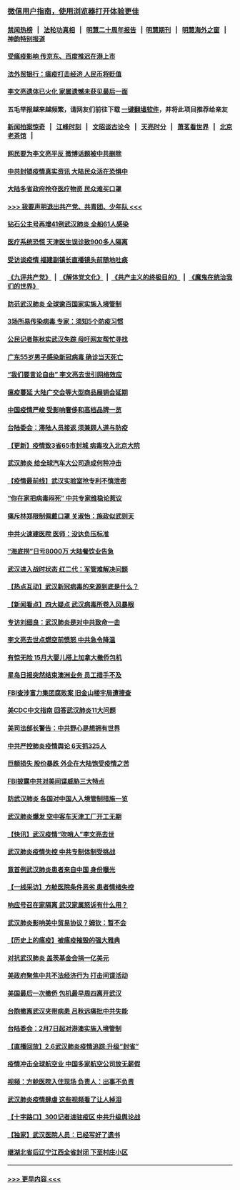 ### [微信用户指南，使用浏览器打开体验更佳](https://github.com/gfw-breaker/banned-news1/blob/master/indexes/wechat-guide.md?t=0)
#### [禁闻热榜](热点新闻.md?t=0)  &nbsp;&nbsp;|&nbsp;&nbsp; [法轮功真相](https://github.com/gfw-breaker/truth/blob/master/README.md?t=0) &nbsp;&nbsp;|&nbsp;&nbsp; [明慧二十周年报告](https://github.com/gfw-breaker/mh-reports/blob/master/README.md?t=0) &nbsp;&nbsp;|&nbsp;&nbsp;[明慧期刊](https://github.com/gfw-breaker/mh-qikan) &nbsp;&nbsp;|&nbsp;&nbsp; [明慧海外之窗](https://github.com/gfw-breaker/mh-news/blob/master/README.md?t=0) &nbsp;&nbsp;|&nbsp;&nbsp; [神韵特别报道](https://github.com/gfw-breaker/mh-news/blob/master/shenyun.md?t=0)
#### [受瘟疫影响 传京东、百度推迟在港上市](../pages/nsc413/n11851409.md?t=02072002) 
#### [法外贸银行：瘟疫打击经济 人民币将贬值](../pages/nsc413/n11850538.md?t=02072002) 
#### [李文亮遗体已火化 家属遗憾未获见最后一面](../pages/nsc413/n11851128.md?t=02072002) 
#### 五毛举报越来越频繁，请网友们前往下载 [一键翻墙软件](https://github.com/gfw-breaker/ssr-accounts)，并将此项目推荐给亲友
#### [新闻拍案惊奇](https://github.com/gfw-breaker/banned-news1/blob/master/pages/link4.md) &nbsp;&nbsp;|&nbsp;&nbsp; [江峰时刻](https://github.com/gfw-breaker/banned-news1/blob/master/pages/link4.md) &nbsp;&nbsp;|&nbsp;&nbsp; [文昭谈古论今](https://github.com/gfw-breaker/banned-news1/blob/master/pages/link4.md) &nbsp;&nbsp;|&nbsp;&nbsp; [天亮时分](https://github.com/gfw-breaker/banned-news1/blob/master/pages/link4.md) &nbsp;&nbsp;|&nbsp;&nbsp; [萧茗看世界](https://github.com/gfw-breaker/banned-news1/blob/master/pages/link4.md) &nbsp;&nbsp;|&nbsp;&nbsp; [北京老茶馆](https://github.com/gfw-breaker/banned-news1/blob/master/pages/link4.md) &nbsp;&nbsp;|&nbsp;&nbsp; 
#### [网民要为李文亮平反 微博话题被中共删除](../pages/nsc413/n11851177.md?t=02072002) 
#### [中共封锁疫情真实资讯 大陆民众活在恐惧中](../pages/nsc413/n11850699.md?t=02072002) 
#### [大陆多省政府抢夺医疗物资 民众难买口罩](../pages/nsc413/n11851017.md?t=02072002) 
#### [>>> 我要声明退出共产党、共青团、少年队 <<<](https://github.com/begood0513/goodnews/blob/master/quit/letter.md) 
#### [钻石公主号再增41例武汉肺炎 全船61人感染](../pages/nsc413/n11850401.md?t=02072002) 
#### [医疗系统恐慌 天津医生误诊致900多人隔离](../pages/nsc413/n11850609.md?t=02072002) 
#### [受访谈疫情 福建副镇长直播镜头前随地吐痰](../pages/nsc413/n11850758.md?t=02072002) 
#### [《九评共产党》](https://github.com/begood0513/9ping.md/blob/master/README.md) &nbsp;|&nbsp; [《解体党文化》](../../../../jtdwh.md/blob/master/README.md)  &nbsp;|&nbsp; [《共产主义的终极目的》](../../../../gczydzjmd.md/blob/master/README.md) &nbsp;|&nbsp; [《魔鬼在统治我们的世界》](../../../../mgztzwmdsj.md/blob/master/README.md) 
#### [防范武汉肺炎 全球逾百国家实施入境管制](../pages/nsc413/n11850557.md?t=02072002) 
#### [3场所易传染病毒 专家：须知5个防疫习惯](../pages/nsc413/n11849662.md?t=02072002) 
#### [公民记者陈秋实武汉失踪 母吁网友帮忙寻找](../pages/nsc413/n11850638.md?t=02072002) 
#### [广东55岁男子感染新冠病毒 确诊当天死亡](../pages/nsc413/n11850590.md?t=02072002) 
#### [“我们要言论自由” 李文亮去世引网络效应](../pages/nsc413/n11850484.md?t=02072002) 
#### [瘟疫蔓延 大陆广交会等大型商品展销会延期](../pages/nsc413/n11850521.md?t=02072002) 
#### [中国疫情严峻 受影响奢侈和高档品牌一览](../pages/nsc413/n11850319.md?t=02072002) 
#### [台陆委会：滞陆人员接返 须兼顾人道与防疫](../pages/nsc413/n11850414.md?t=02072002) 
#### [【更新】疫情致3省65市封城 病毒攻入北京大院](../pages/nsc413/n11801312.md?t=02072002) 
#### [武汉肺炎 给全球汽车大公司造成何种冲击](../pages/nsc413/n11850056.md?t=02072002) 
#### [【疫情最前线】武汉实验室抢专利不慎泄密](../pages/nsc413/n11850310.md?t=02072002) 
#### [“你在家把病毒闷死” 中共专家维稳论惹议](../pages/nsc413/n11850048.md?t=02072002) 
#### [痛斥林郑限制佩戴口罩 关淑怡：施政似武则天](../pages/nsc413/n11849645.md?t=02072002) 
#### [中共火速建医院 医师：没达负压标准](../pages/nsc413/n11848938.md?t=02072002) 
#### [“海底捞”日亏8000万 大陆餐饮业告急](../pages/nsc413/n11850010.md?t=02072002) 
#### [武汉进入战时状态 红二代：军管难解决问题](../pages/nsc413/n11849976.md?t=02072002) 
#### [【热点互动】武汉新冠病毒的来源到底是什么？](../pages/nsc413/n11849749.md?t=02072002) 
#### [【新闻看点】四大疑点 武汉病毒所卷入风暴眼](../pages/nsc413/n11849608.md?t=02072002) 
#### [专访刘细良：武汉肺炎是对中共致命一击](../pages/nsc413/n11849934.md?t=02072002) 
#### [李文亮去世点燃空前愤怒 中共急令降温](../pages/nsc413/n11849864.md?t=02072002) 
#### [有惊无险 15月大婴儿搭上加拿大撤侨包机](../pages/nsc413/n11849698.md?t=02072002) 
#### [星岛日报突然结束澳洲业务 员工措手不及](../pages/nsc413/n11849722.md?t=02072002) 
#### [FBI查涉富力集团腐败案 旧金山楼宇局遭搜查](../pages/nsc413/n11848419.md?t=02072002) 
#### [美CDC中文指南 回答武汉肺炎11大问题](../pages/nsc413/n11849703.md?t=02072002) 
#### [美司法部长警告：中共野心是想拥有世界](../pages/nsc413/n11849769.md?t=02072002) 
#### [中共严控肺炎疫情舆论 6天抓325人](../pages/nsc413/n11849529.md?t=02072002) 
#### [巨额损失 股价暴跌 外企在大陆饱受疫情之苦](../pages/nsc413/n11849651.md?t=02072002) 
#### [FBI披露中共对美间谍威胁三大特点](../pages/nsc413/n11849700.md?t=02072002) 
#### [防武汉肺炎 各国对中国人入境管制措施一览](../pages/nsc413/n11838726.md?t=02072002) 
#### [武汉肺炎爆发 空中客车天津工厂开工无期](../pages/nsc413/n11849634.md?t=02072002) 
#### [【快讯】武汉疫情“吹哨人”李文亮去世](../pages/nsc413/n11849459.md?t=02072002) 
#### [武汉肺炎疫情失控 中共专制体制受挑战](../pages/nsc413/n11849457.md?t=02072002) 
#### [意首例武汉肺炎患者来自中国 身份曝光](../pages/nsc413/n11849454.md?t=02072002) 
#### [【一线采访】方舱医院条件恶劣 患者情绪失控](../pages/nsc413/n11848910.md?t=02072002) 
#### [响应号召在家隔离 武汉家属怒诉有什么用？](../pages/nsc413/n11849412.md?t=02072002) 
#### [武汉肺炎影响美中贸易协议？姆钦：暂不会](../pages/nsc413/n11849497.md?t=02072002) 
#### [【历史上的瘟疫】被瘟疫摧毁的强大雅典](../pages/nsc413/n11849036.md?t=02072002) 
#### [对抗武汉肺炎 盖茨基金会捐一亿美元](../pages/nsc413/n11848953.md?t=02072002) 
#### [美政府聚焦中共不法经济行为 打击间谍活动](../pages/nsc413/n11849322.md?t=02072002) 
#### [美国最后一次撤侨 包机最早周四离开武汉](../pages/nsc413/n11849395.md?t=02072002) 
#### [台胞撤离武汉夹带病患 吕秋远痛批中共失能](../pages/nsc413/n11849153.md?t=02072002) 
#### [台陆委会：2月7日起对港澳实施入境管制](../pages/nsc413/n11848681.md?t=02072002) 
#### [【直播回放】2.6武汉肺炎疫情追踪:升级“封省”](../pages/nsc413/n11848948.md?t=02072002) 
#### [疫情冲击全球航空业 中国多家航空公司放无薪假](../pages/nsc413/n11849188.md?t=02072002) 
#### [视频：方舱医院入住现场 负责人：出事不负责](../pages/nsc413/n11845312.md?t=02072002) 
#### [武汉肺炎疫情肆虐 这些视频看了让人掉泪](../pages/nsc413/n11848904.md?t=02072002) 
#### [【十字路口】300记者进驻疫区 中共升级舆论战](../pages/nsc413/n11847578.md?t=02072002) 
#### [【独家】武汉医院人员：已经写好了遗书](../pages/nsc413/n11848942.md?t=02072002) 
#### [继湖北省后辽宁江西全省封闭 下至村庄小区](../pages/nsc413/n11848814.md?t=02072002) 

----
#### [ >>> 更早内容 <<< ](../indexes/nsc413-earlier.md)
